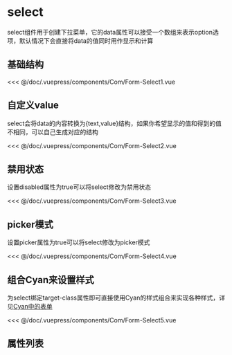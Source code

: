 # select
select组件用于创建下拉菜单，它的data属性可以接受一个数组来表示option选项，默认情况下会直接将data的值同时用作显示和计算
## 基础结构

<Exp>
<div slot="exp">
<Com-Form-Select1></Com-Form-Select1>
</div>
<div slot="code">

<<< @/doc/.vuepress/components/Com/Form-Select1.vue
</div>
</Exp>

## 自定义value
select会将data的内容转换为{text,value}结构，如果你希望显示的值和得到的值不相同，可以自己生成对应的结构

<Exp>
<div slot="exp">
<Com-Form-Select2></Com-Form-Select2>
</div>
<div slot="code">

<<< @/doc/.vuepress/components/Com/Form-Select2.vue
</div>
</Exp>

## 禁用状态
设置disabled属性为true可以将select修改为禁用状态

<Exp>
<div slot="exp">
<Com-Form-Select3></Com-Form-Select3>
</div>
<div slot="code">

<<< @/doc/.vuepress/components/Com/Form-Select3.vue
</div>
</Exp>

## picker模式
设置picker属性为true可以将select修改为picker模式

<Exp>
<div slot="exp">
<Com-Form-Select4></Com-Form-Select4>
</div>
<div slot="code">

<<< @/doc/.vuepress/components/Com/Form-Select4.vue
</div>
</Exp>

## 组合Cyan来设置样式
为select绑定target-class属性即可直接使用Cyan的样式组合来实现各种样式，详见[Cyan中的表单](/Cyan/form.html#select)

<Exp>
<div slot="exp">
<Com-Form-Select5></Com-Form-Select5>
</div>
<div slot="code">

<<< @/doc/.vuepress/components/Com/Form-Select5.vue
</div>
</Exp>

## 属性列表

<Propsintro path="form/select.vue"></Propsintro>
